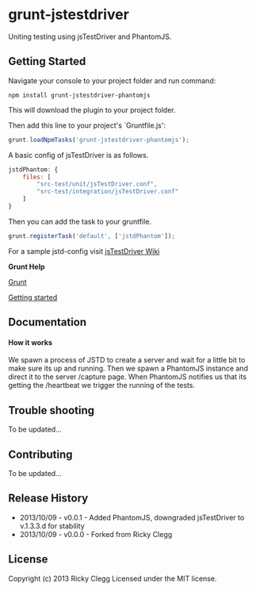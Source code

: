 # grunt-jstestdriver

Uniting testing using jsTestDriver and PhantomJS.

## Getting Started
Navigate your console to your project folder and run command:

```
npm install grunt-jstestdriver-phantomjs
```

This will download the plugin to your project folder.

Then add this line to your project's `Gruntfile.js':

```javascript
grunt.loadNpmTasks('grunt-jstestdriver-phantomjs');
```

A basic config of jsTestDriver is as follows.

```javascript
jstdPhantom: {  
    files: [
		"src-test/unit/jsTestDriver.conf", 
		"src-test/integration/jsTestDriver.conf"
	]
}
```

Then you can add the task to your gruntfile.

```javascript
grunt.registerTask('default', ['jstdPhantom']);
```

For a sample jstd-config visit [jsTestDriver Wiki](https://code.google.com/p/js-test-driver/wiki/ConfigurationFile)


**Grunt Help**

[Grunt](http://gruntjs.com/)

[Getting started](http://gruntjs.com/getting-started)

## Documentation

#### How it works
We spawn a process of JSTD to create a server and wait for a little bit to make sure its up and running. Then we spawn a PhantomJS instance and direct it to the server /capture page. When PhantomJS notifies us that its getting the /heartbeat we trigger the running of the tests.


## Trouble shooting

To be updated...

## Contributing
To be updated...


## Release History
* 2013/10/09 - v0.0.1 - Added PhantomJS, downgraded jsTestDriver to v.1.3.3.d for stability
* 2013/10/09 - v0.0.0 - Forked from Ricky Clegg


## License
Copyright (c) 2013 Ricky Clegg
Licensed under the MIT license.